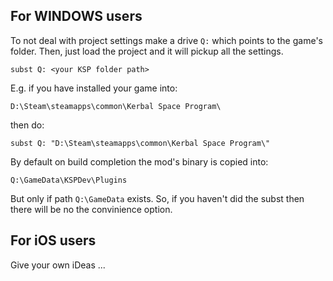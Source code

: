 ## For WINDOWS users

To not deal with project settings make a drive `Q:` which points to the game's folder. Then, just
load the project and it will pickup all the settings.
```
subst Q: <your KSP folder path>
```

E.g. if you have installed your game into:
```
D:\Steam\steamapps\common\Kerbal Space Program\
```
then do:
```
subst Q: "D:\Steam\steamapps\common\Kerbal Space Program\"
```

By default on build completion the mod's binary is copied into:
```
Q:\GameData\KSPDev\Plugins
```

But only if path `Q:\GameData` exists. So, if you haven't did the subst then there will be no the
convinience option.

## For iOS users

Give your own iDeas ...
